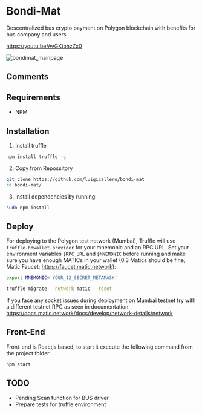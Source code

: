 # Bondi-Mat
Descentralized bus crypto payment on Polygon blockchain with benefits for bus company and users

https://youtu.be/AvGKibhzZx0

![bondimat_mainpage](https://user-images.githubusercontent.com/58836287/124709014-63461300-ded1-11eb-9c16-4f742b011207.png)

## Comments

## Requirements

- NPM

## Installation

1. Install truffle

```bash
npm install truffle -g
```

2. Copy from Repossitory

```bash
git clone https://github.com/luigicallero/bondi-mat
cd bondi-mat/
```

3. Install dependencies by running:

```bash
sudo npm install
```

## Deploy

For deploying to the Polygon test network (Mumbai), Truffle will use `truffle-hdwallet-provider` for your mnemonic and an RPC URL. Set your environment variables `$RPC_URL` and `$MNEMONIC` before running and make sure you have enough MATICs in your wallet (0.3 Matics should be fine; Matic Faucet: https://faucet.matic.network):

```bash
export MNEMONIC='YOUR_12_SECRET_METAMASK'

truffle migrate --network matic --reset
```
If you face any socket issues during deployment on Mumbai testnet try with a different testnet RPC as seen in documentation:
https://docs.matic.network/docs/develop/network-details/network

## Front-End
Front-end is Reactjs based, to start it execute the following command from the project folder:

```bash
npm start
```

## TODO

- Pending Scan function for BUS driver
- Prepare tests for truffle environment
